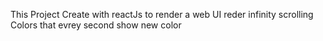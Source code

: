 This Project Create with reactJs to render a web UI reder infinity scrolling Colors that evrey second show new color 
